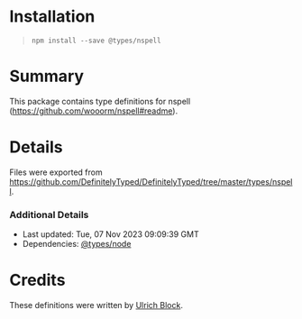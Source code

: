 # Installation
> `npm install --save @types/nspell`

# Summary
This package contains type definitions for nspell (https://github.com/wooorm/nspell#readme).

# Details
Files were exported from https://github.com/DefinitelyTyped/DefinitelyTyped/tree/master/types/nspell.

### Additional Details
 * Last updated: Tue, 07 Nov 2023 09:09:39 GMT
 * Dependencies: [@types/node](https://npmjs.com/package/@types/node)

# Credits
These definitions were written by [Ulrich Block](https://github.com/ulrichblock).
